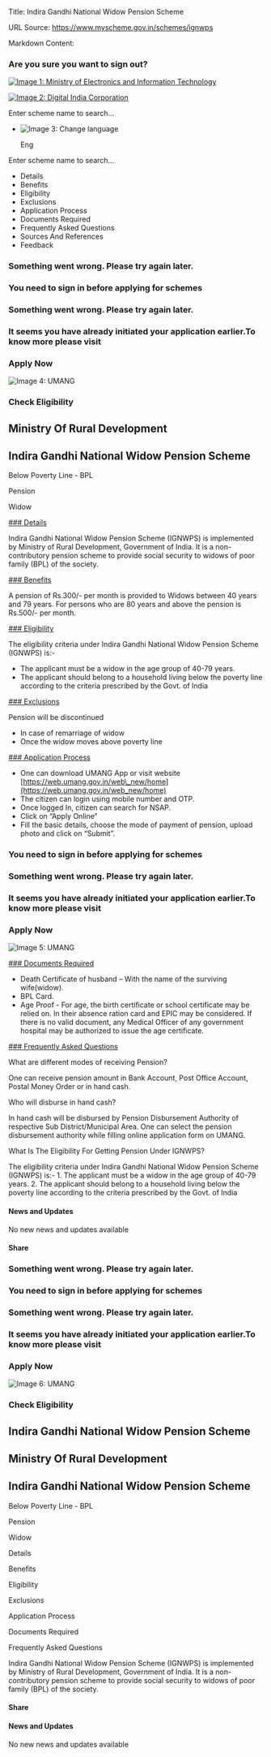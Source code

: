 Title: Indira Gandhi National Widow Pension Scheme

URL Source: https://www.myscheme.gov.in/schemes/ignwps

Markdown Content:
### Are you sure you want to sign out?

[![Image 1: Ministry of Electronics and Information Technology](https://cdn.myscheme.in/images/logos/emblem-black.svg)](https://www.myscheme.gov.in/)

[![Image 2: Digital India Corporation](https://cdn.myscheme.in/images/logos/digital-india-black.svg)](https://www.digitalindia.gov.in/)

Enter scheme name to search...

*   ![Image 3: Change language](https://cdn.myscheme.in/images/icons/language.svg)
    
    Eng
    

Enter scheme name to search...

*   Details
*   Benefits
*   Eligibility
*   Exclusions
*   Application Process
*   Documents Required
*   Frequently Asked Questions
*   Sources And References
*   Feedback

### Something went wrong. Please try again later.

### 

### You need to sign in before applying for schemes

### Something went wrong. Please try again later.

### It seems you have already initiated your application earlier.To know more please visit

### Apply Now

![Image 4: UMANG](https://www.myscheme.gov.in/schemes/ignwps)

### Check Eligibility

Ministry Of Rural Development
-----------------------------

Indira Gandhi National Widow Pension Scheme
-------------------------------------------

Below Poverty Line - BPL

Pension

Widow

[### Details](https://www.myscheme.gov.in/schemes/ignwps#details)

Indira Gandhi National Widow Pension Scheme (IGNWPS) is implemented by Ministry of Rural Development, Government of India. It is a non-contributory pension scheme to provide social security to widows of poor family (BPL) of the society.

[### Benefits](https://www.myscheme.gov.in/schemes/ignwps#benefits)

A pension of Rs.300/- per month is provided to Widows between 40 years and 79 years. For persons who are 80 years and above the pension is Rs.500/- per month.

[### Eligibility](https://www.myscheme.gov.in/schemes/ignwps#eligibility)

The eligibility criteria under Indira Gandhi National Widow Pension Scheme (IGNWPS) is:-

*   The applicant must be a widow in the age group of 40-79 years.
*   The applicant should belong to a household living below the poverty line according to the criteria prescribed by the Govt. of India

[### Exclusions](https://www.myscheme.gov.in/schemes/ignwps#exclusions)

Pension will be discontinued

*   In case of remarriage of widow
*   Once the widow moves above poverty line

[### Application Process](https://www.myscheme.gov.in/schemes/ignwps#application-process)

*   One can download UMANG App or visit website [https://web.umang.gov.in/web\_new/home](https://web.umang.gov.in/web_new/home)
*   The citizen can login using mobile number and OTP.
*   Once logged In, citizen can search for NSAP.
*   Click on “Apply Online”
*   Fill the basic details, choose the mode of payment of pension, upload photo and click on “Submit”.

### You need to sign in before applying for schemes

### Something went wrong. Please try again later.

### It seems you have already initiated your application earlier.To know more please visit

### Apply Now

![Image 5: UMANG](https://www.myscheme.gov.in/schemes/ignwps)

[### Documents Required](https://www.myscheme.gov.in/schemes/ignwps#documents-required)

*   Death Certificate of husband – With the name of the surviving wife(widow).
*   BPL Card.
*   Age Proof - For age, the birth certificate or school certificate may be relied on. In their absence ration card and EPIC may be considered. If there is no valid document, any Medical Officer of any government hospital may be authorized to issue the age certificate.

[### Frequently Asked Questions](https://www.myscheme.gov.in/schemes/ignwps#faqs)

What are different modes of receiving Pension?

One can receive pension amount in Bank Account, Post Office Account, Postal Money Order or in hand cash.

Who will disburse in hand cash?

In hand cash will be disbursed by Pension Disbursement Authority of respective Sub District/Municipal Area. One can select the pension disbursement authority while filling online application form on UMANG.

What Is The Eligibility For Getting Pension Under IGNWPS?

The eligibility criteria under Indira Gandhi National Widow Pension Scheme (IGNWPS) is:- 1. The applicant must be a widow in the age group of 40-79 years. 2. The applicant should belong to a household living below the poverty line according to the criteria prescribed by the Govt. of India

#### News and Updates

No new news and updates available

#### Share

### Something went wrong. Please try again later.

### 

### You need to sign in before applying for schemes

### Something went wrong. Please try again later.

### It seems you have already initiated your application earlier.To know more please visit

### Apply Now

![Image 6: UMANG](https://www.myscheme.gov.in/schemes/ignwps)

### Check Eligibility

Indira Gandhi National Widow Pension Scheme
-------------------------------------------

Ministry Of Rural Development
-----------------------------

Indira Gandhi National Widow Pension Scheme
-------------------------------------------

Below Poverty Line - BPL

Pension

Widow

Details

Benefits

Eligibility

Exclusions

Application Process

Documents Required

Frequently Asked Questions

Indira Gandhi National Widow Pension Scheme (IGNWPS) is implemented by Ministry of Rural Development, Government of India. It is a non-contributory pension scheme to provide social security to widows of poor family (BPL) of the society.

#### Share

#### News and Updates

No new news and updates available
